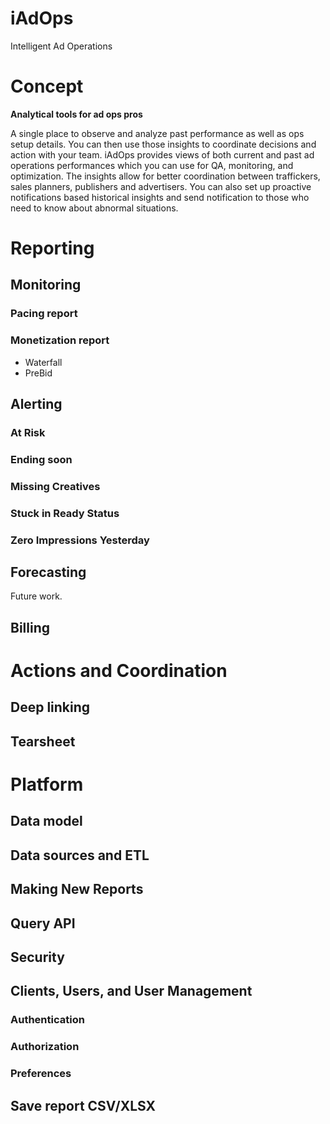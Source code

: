 # iAdOps

Intelligent Ad Operations

# Concept

**Analytical tools for ad ops pros**

A single place to observe and analyze past performance as well as ops setup details. You can then use those insights to coordinate decisions and action with your team. iAdOps provides views of both current and past ad operations performances which you can use for QA, monitoring, and optimization. The insights allow for better coordination between traffickers, sales planners, publishers and advertisers. You can also set up proactive notifications based historical insights and send notification to those who need to know about abnormal situations.

# Reporting

## Monitoring

### Pacing report

### Monetization report

* Waterfall
* PreBid

## Alerting

### At Risk

### Ending soon

### Missing Creatives

### Stuck in Ready Status

### Zero Impressions Yesterday

## Forecasting
Future work.

## Billing

# Actions and Coordination

## Deep linking

## Tearsheet

# Platform

## Data model

## Data sources and ETL

## Making New Reports

## Query API

## Security

## Clients, Users, and User Management

### Authentication

### Authorization

### Preferences

## Save report CSV/XLSX
